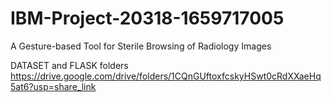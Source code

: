 # IBM-Project-20318-1659717005
A Gesture-based Tool for Sterile Browsing of Radiology Images


DATASET and FLASK folders
    https://drive.google.com/drive/folders/1CQnGUftoxfcskyHSwt0cRdXXaeHq5at6?usp=share_link
